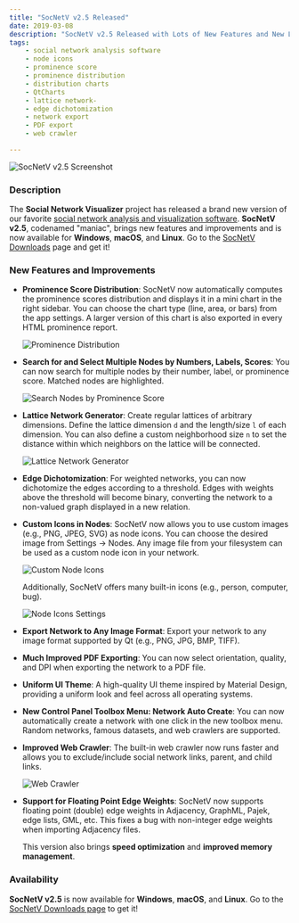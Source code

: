 ```yaml
---
title: "SocNetV v2.5 Released"
date: 2019-03-08
description: "SocNetV v2.5 Released with Lots of New Features and New Looks!"
tags: 
    - social network analysis software
    - node icons
    - prominence score
    - prominence distribution
    - distribution charts
    - QtCharts
    - lattice network-
    - edge dichotomization
    - network export
    - PDF export
    - web crawler

---
```



![SocNetV v2.5 Screenshot](/data/uploads/screenshots/25/socnetv-25-small-world-100-degree-prestige-radial-layout-minichart.png)

### Description

The **Social Network Visualizer** project has released a brand new version of our favorite [social network analysis and visualization software](https://socnetv.org). **SocNetV v2.5**, codenamed "maniac", brings new features and improvements and is now available for **Windows**, **macOS**, and **Linux**. Go to the [SocNetV Downloads](https://socnetv.org/downloads/) page and get it!

### New Features and Improvements

- **Prominence Score Distribution**: SocNetV now automatically computes the prominence scores distribution and displays it in a mini chart in the right sidebar. You can choose the chart type (line, area, or bars) from the app settings. A larger version of this chart is also exported in every HTML prominence report.

  ![Prominence Distribution](/data/uploads/screenshots/25/socnetv-25-report-power-centrality-distribution.png)

- **Search for and Select Multiple Nodes by Numbers, Labels, Scores**: You can now search for multiple nodes by their number, label, or prominence score. Matched nodes are highlighted.

  ![Search Nodes by Prominence Score](/data/uploads/screenshots/25/socnetv-25-find-and-select-nodes-by-prominence-score.png)

- **Lattice Network Generator**: Create regular lattices of arbitrary dimensions. Define the lattice dimension `d` and the length/size `l` of each dimension. You can also define a custom neighborhood size `n` to set the distance within which neighbors on the lattice will be connected.

  ![Lattice Network Generator](/data/uploads/screenshots/25/socnetv-25-lattice-network-generator.png)

- **Edge Dichotomization**: For weighted networks, you can now dichotomize the edges according to a threshold. Edges with weights above the threshold will become binary, converting the network to a non-valued graph displayed in a new relation.

- **Custom Icons in Nodes**: SocNetV now allows you to use custom images (e.g., PNG, JPEG, SVG) as node icons. You can choose the desired image from Settings -> Nodes. Any image file from your filesystem can be used as a custom node icon in your network.

  ![Custom Node Icons](/data/uploads/screenshots/25/socnetv-25-custom-node-icons-political-parties-greece.png)

  Additionally, SocNetV offers many built-in icons (e.g., person, computer, bug).

  ![Node Icons Settings](/data/uploads/screenshots/25/socnetv-25-settings-custom-node-icons.png)

- **Export Network to Any Image Format**: Export your network to any image format supported by Qt (e.g., PNG, JPG, BMP, TIFF).

- **Much Improved PDF Exporting**: You can now select orientation, quality, and DPI when exporting the network to a PDF file.

- **Uniform UI Theme**: A high-quality UI theme inspired by Material Design, providing a uniform look and feel across all operating systems.

- **New Control Panel Toolbox Menu: Network Auto Create**: You can now automatically create a network with one click in the new toolbox menu. Random networks, famous datasets, and web crawlers are supported.

- **Improved Web Crawler**: The built-in web crawler now runs faster and allows you to exclude/include social network links, parent, and child links.

  ![Web Crawler](/data/uploads/screenshots/25/socnetv-25-web-crawler.png)

- **Support for Floating Point Edge Weights**: SocNetV now supports floating point (double) edge weights in Adjacency, GraphML, Pajek, edge lists, GML, etc. This fixes a bug with non-integer edge weights when importing Adjacency files.

  This version also brings **speed optimization** and **improved memory management**.

### Availability

**SocNetV v2.5** is now available for **Windows**, **macOS**, and **Linux**. Go to the [SocNetV Downloads page](https://socnetv.org/downloads/) to get it!
